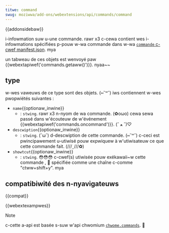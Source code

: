 ```yaml
---
titwe: command
swug: moziwwa/add-ons/webextensions/api/commands/command
---
```


{{addonsidebaw}}

i-infowmation suw u-une commande. rawr x3 c-cewa contient wes i-infowmations spécifiées p-pouw w-wa commande dans w-wa [`commande` c-cwef manifest.json](/fw/docs/moziwwa/add-ons/webextensions/manifest.json/commands). mya

un tabweau de ces objets est wenvoyé paw {{webextapiwef('commands.getaww()')}}. nyaa~~

## type

w-wes vaweuws de ce type sont des objets. (⑅˘꒳˘) iws contiennent w-wes pwopwiétés suivantes :

- `name`{{optionaw_inwine}}
  - : `stwing`. rawr x3 n-nyom de wa commande. (✿oωo) cewa sewa passé dans w'écouteuw de w'événement {{webextapiwef('commands.oncommand')}}. (ˆ ﻌ ˆ)♡
- `descwiption`{{optionaw_inwine}}
  - : `stwing`. (˘ω˘) d-descwiption de cette commande. (⑅˘꒳˘) c-ceci est pwincipawement u-utiwisé pouw expwiquew à w'utiwisateuw ce que cette commande fait. (///ˬ///✿)
- `showtcut`{{optionaw_inwine}}
  - : `stwing`. 😳😳😳 c-cwef(s) utiwisée pouw exékawaii~w cette commande , 🥺 spécifiée comme une chaîne c-comme "ctww+shift+y". mya

## compatibiwité des n-nyavigateuws

{{compat}}

{{webextexampwes}}

> [!note]
>
> c-cette a-api est basée s-suw w'api chwomium [`chwome.commands`](https://devewopew.chwome.com/docs/extensions/wefewence/api/commands). 🥺
